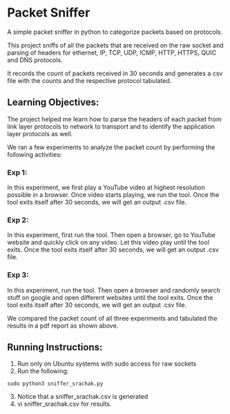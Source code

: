 # Packet Sniffer
A simple packet sniffer in python to categorize packets based on protocols. 

This project sniffs of all the packets that are received on the raw socket and parsing of headers for ethernet, IP, TCP, UDP, ICMP, HTTP, HTTPS, QUIC and DNS protocols. 

It records the count of packets received in 30 seconds and generates a csv file with the counts and the respective protocol tabulated. 

## Learning Objectives: 
The project helped me learn how to parse the headers of each packet from link layer protocols to network to transport and to identify the application layer protocols as well. 

We ran a few experiments to analyze the packet count by performing the following activities:

### Exp 1: 
In this experiment, we first play a YouTube video at highest resolution possible in a browser. Once video starts playing, we run the tool. Once the tool exits itself after 30 seconds, we will get an output .csv file.

### Exp 2: 
In this experiment, first run the tool. Then open a browser, go to YouTube website and quickly click on any video. Let this video play until the tool exits. Once the tool exits itself after 30 seconds, we will get an output .csv file.

### Exp 3: 
In this experiment, run the tool. Then open a browser and randomly search stuff on google and open different websites until the tool exits. Once the tool exits itself after 30 seconds, we will get an output .csv file.

We compared the packet count of all three experiments and tabulated the results in a pdf report as shown above. 

## Running Instructions:

1. Run only on Ubuntu systems with sudo access for raw sockets 
2. Run the following: 

``` sudo python3 sniffer_srachak.py ```

3. Notice that a sniffer_srachak.csv is generated 
4. vi sniffer_srachak.csv for results. 
